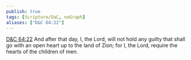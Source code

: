 ```yaml
---
publish: true
tags: [Scripture/DaC, noGraph]
aliases: ["D&C 64:22"]
---
```

[D&C 64:22](https://churchofjesuschrist.org/study/scriptures/dc-testament/dc/64?lang=eng&id=p22#p22) And after that day, I, the Lord, will not hold any guilty that shall go with an open heart up to the land of Zion; for I, the Lord, require the hearts of the children of men.

